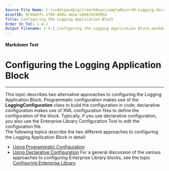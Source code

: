 ```yaml
---
Source File Name: C:\code\pandp\git\markdown\sampleDocx\40-Logging.docx
AssetID: 8f4b85fc-1789-488a-ab1e-e8b67459d95d
Title: Configuring the Logging Application Block
Order In ToC: 1-4-1
Output Filename: 1-4-1_Configuring the Logging Application Block.markdown
---
```


#### Markdown Test ####
# Configuring the Logging Application Block #
----------

This topic describes two alternative approaches to configuring the Logging Application Block. Programmatic configuration makes use of the **LoggingConfiguration** class to build the configuration in code; declarative configuration makes use of XML configuration files to define the configuration of the block. Typically, if you use declarative configuration, you also use the Enterprise Library Configuration Tool to edit the configuration file.  
The following topics describe the two different approaches to configuring the Logging Application Block in detail:  
+ <a href="test-markdown_14086c0b-21bc-4307-b89e-890355f9aa8a.html" xmlns:dt="uuid:C2F41010-65B3-11d1-A29F-00AA00C14882" xmlns:xlink="http://www.w3.org/1999/xlink" xmlns:MSHelp="http://msdn.microsoft.com/mshelp">Using Programmatic Configuration</a>
+ <a href="test-markdown_0d425989-6830-4e25-9fcf-e4dc2db4501a.html" xmlns:dt="uuid:C2F41010-65B3-11d1-A29F-00AA00C14882" xmlns:xlink="http://www.w3.org/1999/xlink" xmlns:MSHelp="http://msdn.microsoft.com/mshelp">Using Declarative Configuration</a>
For a general discussion of the various approaches to configuring Enterprise Library blocks, see the topic <a href="test-markdown_05ae7aff-85e4-46b5-8401-c4df81a2ea00.html" xmlns:dt="uuid:C2F41010-65B3-11d1-A29F-00AA00C14882" xmlns:xlink="http://www.w3.org/1999/xlink" xmlns:MSHelp="http://msdn.microsoft.com/mshelp">Configuring Enterprise Library</a>.  

